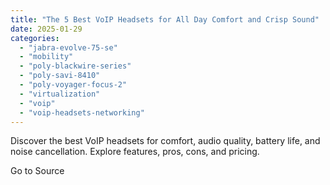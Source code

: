 ```yaml
---
title: "The 5 Best VoIP Headsets for All Day Comfort and Crisp Sound"
date: 2025-01-29
categories: 
  - "jabra-evolve-75-se"
  - "mobility"
  - "poly-blackwire-series"
  - "poly-savi-8410"
  - "poly-voyager-focus-2"
  - "virtualization"
  - "voip"
  - "voip-headsets-networking"
---
```


Discover the best VoIP headsets for comfort, audio quality, battery life, and noise cancellation. Explore features, pros, cons, and pricing.

Go to Source
